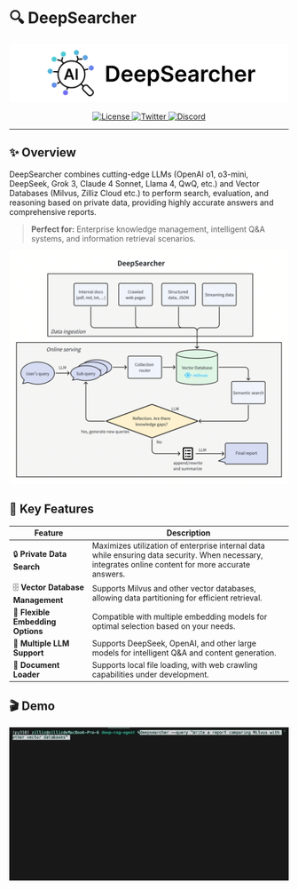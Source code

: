 # 🔍 DeepSearcher

![DeepSearcher](./assets/pic/logo.png)

<div align="center">

  <a href="https://opensource.org/licenses/Apache-2.0">
    <img height="28" src="https://img.shields.io/badge/License-Apache%202.0-blue.svg?style=flat" alt="License">
  </a>
  <a href="https://twitter.com/zilliz_universe">
    <img height="28" src="https://img.shields.io/badge/Follow-%40Zilliz-1DA1F2?style=flat&logo=twitter" alt="Twitter">
  </a>
  <a href="https://discord.gg/mKc3R95yE5">
    <img height="28" src="https://img.shields.io/badge/Discord-Join%20Chat-5865F2?style=flat&logo=discord&logoColor=white" alt="Discord">
  </a>

</div>


---

## ✨ Overview

DeepSearcher combines cutting-edge LLMs (OpenAI o1, o3-mini, DeepSeek, Grok 3, Claude 4 Sonnet, Llama 4, QwQ, etc.) and Vector Databases (Milvus, Zilliz Cloud etc.) to perform search, evaluation, and reasoning based on private data, providing highly accurate answers and comprehensive reports.

> **Perfect for:** Enterprise knowledge management, intelligent Q&A systems, and information retrieval scenarios.


![Architecture](./assets/pic/deep-searcher-arch.png)


## 🚀 Key Features

| Feature | Description |
|---------|-------------|
| 🔒 **Private Data Search** | Maximizes utilization of enterprise internal data while ensuring data security. When necessary, integrates online content for more accurate answers. |
| 🗄️ **Vector Database Management** | Supports Milvus and other vector databases, allowing data partitioning for efficient retrieval. |
| 🧩 **Flexible Embedding Options** | Compatible with multiple embedding models for optimal selection based on your needs. |
| 🤖 **Multiple LLM Support** | Supports DeepSeek, OpenAI, and other large models for intelligent Q&A and content generation. |
| 📄 **Document Loader** | Supports local file loading, with web crawling capabilities under development. |

## 🎬 Demo
  
![Demo](./assets/pic/demo.gif)
  